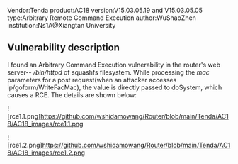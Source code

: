 Vendor:Tenda
product:AC18
version:V15.03.05.19 and  V15.03.05.05
type:Arbitrary Remote Command Execution
author:WuShaoZhen
institution:Ns1A@Xiangtan University

## Vulnerability description
I found an Arbitrary Command Execution vulnerability in the router's web server-- */bin/httpd* of squashfs filesystem. While processing the *mac* parameters for a post request(when an attacker accesses ip/goform/WriteFacMac), the value is directly passed to doSystem, which causes a RCE. The details are shown below: 

![rce1.1.png]https://github.com/wshidamowang/Router/blob/main/Tenda/AC18/AC18_images/rce1.1.png


![rce1.2.png]https://github.com/wshidamowang/Router/blob/main/Tenda/AC18/AC18_images/rce1.2.png
